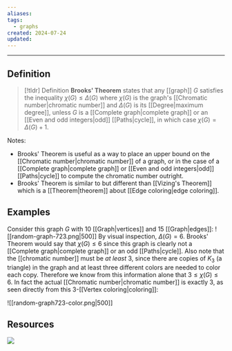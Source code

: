 ```yaml
---
aliases: 
tags:
  - graphs
created: 2024-07-24
updated:
---
```

---
## Definition 

> [!tldr] Definition
> **Brooks' Theorem** states that any [[graph]] $G$ satisfies the inequality $\chi(G) \leq \Delta(G)$ where $\chi(G)$ is the graph's [[Chromatic number|chromatic number]] and $\Delta(G)$ is its [[Degree|maximum degree]], unless $G$ is a [[Complete graph|complete graph]] or an [[Even and odd integers|odd]] [[Paths|cycle]], in which case $\chi(G) = \Delta(G) + 1$. 

Notes: 
- Brooks' Theorem is useful as a way to place an upper bound on the [[Chromatic number|chromatic number]] of a graph, or in the case of a [[Complete graph|complete graph]] or [[Even and odd integers|odd]] [[Paths|cycle]] to compute the chromatic number outright. 
- Brooks' Theorem is similar to but different than [[Vizing's Theorem]] which is a [[Theorem|theorem]] about [[Edge coloring|edge coloring]]. 

## Examples 

Consider this graph $G$ with 10 [[Graph|vertices]] and 15 [[Graph|edges]]: 
![[random-graph-723.png|500]]
By visual inspection, $\Delta(G) = 6$. Brooks' Theorem would say that $\chi(G) \leq 6$ since this graph is clearly not a [[Complete graph|complete graph]] or an odd [[Paths|cycle]]. Also note that the [[chromatic number]] must be *at least* 3, since there are copies of $K_3$ (a triangle) in the graph and at least three different colors are needed to color each copy. Therefore we know from this information alone that $3 \leq \chi(G) \leq 6$. In fact the actual [[Chromatic number|chromatic number]] is exactly 3, as seen directly from this 3-[[Vertex coloring|coloring]]: 

![[random-graph723-color.png|500]]
## Resources 

![](https://www.youtube.com/watch?v=Mu3gYvKJuwk)

